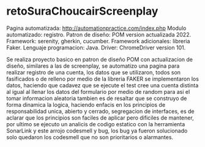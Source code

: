 # retoSuraChoucairScreenplay


Pagina automatizada: http://automationpractice.com/index.php
Modulo automatizado: registro.
Patron de diseño: POM version actualizada 2022.
Framework: serenity, gherkin, cucumber.
Framework adicionales: libreria Faker.
Lenguaje programacion: Java.
Driver: ChromeDriver version  101.

Se realiza proyecto basico en patron de diseño POM con actualizacion de diseño, similares a las de screenplay, se automatizo una pagina para realizar registro de una cuenta, los datos que se utilizaron, todos son fasificados o de relleno por medio de la libreria FAKER se implementaron los datos, haciendo que cadavez que se ejecute el test cree una cuenta distinta al igual al llenar los datos del formulario por medio de random para asi el tomar informacion aleatoria tambien es de resaltar que se construyo de forma dinamica la logica, haciendo enfacis en los principios de responsabilidad unica, abierto y cerrado, segregacion de interfaces, es de aclarar que los principios son faciles de aplicar pero dificiles de mantener, por ultimo se ejecuto un analicis de codigo estatico con la herramienta SonarLink y este arrojo codesmell y bug, los bug ya fueron solucionado solo quedaron los codesmell que no son prioritarios o alarmantes.
